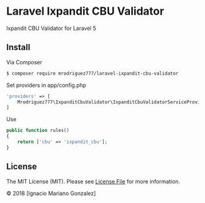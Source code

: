 # Laravel Ixpandit CBU Validator

Ixpandit CBU Validator for Laravel 5

## Install

Via Composer

``` bash
$ composer require mrodriguez777/laravel-ixpandit-cbu-validator
```

Set providers in app/config.php
``` php
'providers' => [
    Mrodriguez777\IxpanditCbuValidator\IxpanditCbuValidatorServiceProvider::class,
]
```

Use
``` php
public function rules()
{
	return ['cbu' => 'ixpandit_cbu'];
}
```

## License

The MIT License (MIT). Please see [License File](LICENSE.md) for more information.

© 2018 [Ignacio Mariano Gonzalez]
